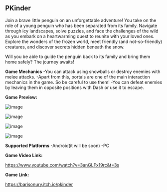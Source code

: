 ## PKinder

Join a brave little penguin on an unforgettable adventure!  You take on the role of a young penguin who has been separated from its family. Navigate through icy landscapes, solve puzzles, and face the challenges of the wild as you embark on a heartwarming quest to reunite with your loved ones. Explore the wonders of the frozen world, meet friendly (and not-so-friendly) creatures, and discover secrets hidden beneath the snow.

Will you be able to guide the penguin back to its family and bring them home safely? The journey awaits!

**Game Mechanics**
-You can attack using snowballs or destroy enemies with melee attacks.
-Apart from this, portals are one of the main interaction mechanics in the game. So be careful to use them!
-You can defeat enemies by leaving them in opposite positions with Dash or use it to escape.

**Game Preview:**

![image](https://github.com/user-attachments/assets/91ade351-8510-45f4-9150-28d1e723b815)

![image](https://github.com/user-attachments/assets/e9b37bb8-fb9e-4ae2-8ff2-aadd0cd6c962)

![image](https://github.com/user-attachments/assets/3ce5683c-e062-40af-86b9-898094f44b34)

![image](https://github.com/user-attachments/assets/b4cc378d-4595-4b12-9ad5-2b4526904291)

**Supported Platforms**
-Android(it will be soon)
-PC



**Game Video Link:**

https://www.youtube.com/watch?v=3anGLFx19rc&t=3s

**Game Link:**

https://barisonury.itch.io/pkinder



